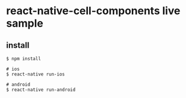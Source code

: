 # react-native-cell-components live sample

## install
```shell
$ npm install

# ios
$ react-native run-ios

# android
$ react-native run-android
```